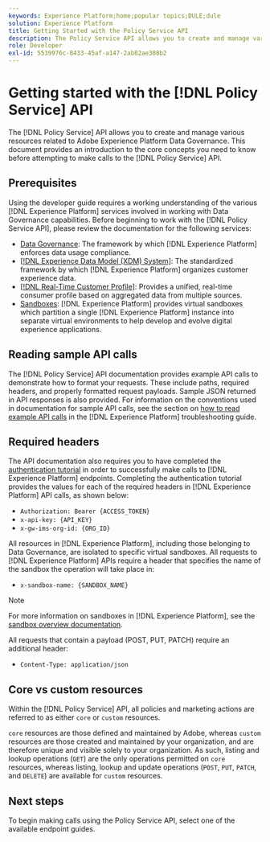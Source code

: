 ```yaml
---
keywords: Experience Platform;home;popular topics;DULE;dule
solution: Experience Platform
title: Getting Started with the Policy Service API
description: The Policy Service API allows you to create and manage various resources related to Adobe Experience Platform Data Governance. This document provides an introduction to the core concepts you need to know before attempting to make calls to the Policy Service API.
role: Developer
exl-id: 5539976c-8433-45af-a147-2ab82ae308b2
---
```

# Getting started with the [!DNL Policy Service] API

The [!DNL Policy Service] API allows you to create and manage various resources related to Adobe Experience Platform Data Governance. This document provides an introduction to the core concepts you need to know before attempting to make calls to the [!DNL Policy Service] API.

## Prerequisites

Using the developer guide requires a working understanding of the various [!DNL Experience Platform] services involved in working with Data Governance capabilities. Before beginning to work with the [!DNL Policy Service API], please review the documentation for the following services:

* [Data Governance](../home.md): The framework by which [!DNL Experience Platform] enforces data usage compliance.
* [[!DNL Experience Data Model (XDM) System]](../../xdm/home.md): The standardized framework by which [!DNL Experience Platform] organizes customer experience data.
* [[!DNL Real-Time Customer Profile]](../../profile/home.md): Provides a unified, real-time consumer profile based on aggregated data from multiple sources.
* [Sandboxes](../../sandboxes/home.md): [!DNL Experience Platform] provides virtual sandboxes which partition a single [!DNL Experience Platform] instance into separate virtual environments to help develop and evolve digital experience applications.

## Reading sample API calls

The [!DNL Policy Service] API documentation provides example API calls to demonstrate how to format your requests. These include paths, required headers, and properly formatted request payloads. Sample JSON returned in API responses is also provided. For information on the conventions used in documentation for sample API calls, see the section on [how to read example API calls](../../landing/troubleshooting.md#how-do-i-format-an-api-request) in the [!DNL Experience Platform] troubleshooting guide.

## Required headers

The API documentation also requires you to have completed the [authentication tutorial](https://www.adobe.com/go/platform-api-authentication-en) in order to successfully make calls to [!DNL Experience Platform] endpoints. Completing the authentication tutorial provides the values for each of the required headers in [!DNL Experience Platform] API calls, as shown below:

* `Authorization: Bearer {ACCESS_TOKEN}`
* `x-api-key: {API_KEY}`
* `x-gw-ims-org-id: {ORG_ID}`

All resources in [!DNL Experience Platform], including those belonging to Data Governance, are isolated to specific virtual sandboxes. All requests to [!DNL Experience Platform] APIs require a header that specifies the name of the sandbox the operation will take place in:

* `x-sandbox-name: {SANDBOX_NAME}`

>[!NOTE]
>
>For more information on sandboxes in [!DNL Experience Platform], see the [sandbox overview documentation](../../sandboxes/home.md). 

All requests that contain a payload (POST, PUT, PATCH) require an additional header:

* `Content-Type: application/json`

## Core vs custom resources

Within the [!DNL Policy Service] API, all policies and marketing actions are referred to as either `core` or `custom` resources. 

`core` resources are those defined and maintained by Adobe, whereas `custom` resources are those created and maintained by your organization, and are therefore unique and visible solely to your organization. As such, listing and lookup operations (`GET`) are the only operations permitted on `core` resources, whereas listing, lookup and update operations (`POST`, `PUT`, `PATCH`, and `DELETE`) are available for `custom` resources.

## Next steps

To begin making calls using the Policy Service API, select one of the available endpoint guides.
